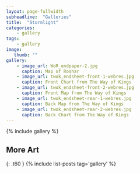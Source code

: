 ```yaml
---
layout: page-fullwidth
subheadline:  "Galleries"
title:  "Stormlight"
categories:
    - gallery
tags:
    - gallery
image:
   thumb: ""
gallery:
    - image_url: WoR_endpaper-2.jpg
      caption: Map of Roshar
    - image_url: twok_endsheet-front-1-webres.jpg
      caption: Front Chart from The Way of Kings
    - image_url: twok_endsheet-front-2-webres.jpg
      caption: Front Map from The Way of Kings
    - image_url: twok_endsheet-rear-1-webres.jpg
      caption: Back Map from The Way of Kings
    - image_url: twok_endsheet-rear-2-webres.jpg
      caption: Back Chart from The Way of Kings
---
```


{% include gallery %}

## More Art
{: .t60 }
{% include list-posts tag='gallery' %}

